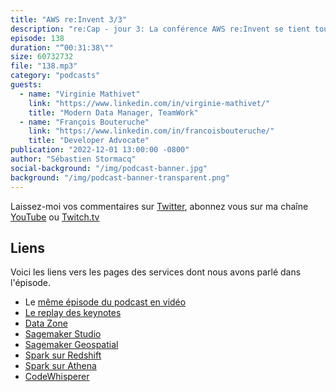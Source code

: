```yaml
---
title: "AWS re:Invent 3/3"
description: "re:Cap - jour 3: La conférence AWS re:Invent se tient tous les ans à Las Vegas. Cette année plus de 50000 clients et partenaires sont réunis pour apprendre et échanger leurs expériences dans le cloud AWS. Dans ce podcast, je reviens avec mes invités sur les principales annonces faites pendant les trois premières journées de conférence. On y parle d'apprentissage machine, de préparation et de découverte de la donnée. On termine en parlant de Amazon CodeWhisperer qui génère du code pour simplifier la vie des développeurs."
episode: 138
duration: "“00:31:38\""
size: 60732732
file: "138.mp3"
category: "podcasts"
guests:
  - name: "Virginie Mathivet"
    link: "https://www.linkedin.com/in/virginie-mathivet/"
    title: "Modern Data Manager, TeamWork"
  - name: "François Bouteruche"
    link: "https://www.linkedin.com/in/francoisbouteruche/"
    title: "Developer Advocate"
publication: "2022-12-01 13:00:00 -0800"
author: "Sébastien Stormacq"
social-background: "/img/podcast-banner.jpg"
background: "/img/podcast-banner-transparent.png"
---
```


Laissez-moi vos commentaires sur [Twitter](https://twitter.com/sebsto), abonnez vous sur ma chaîne [YouTube](https://www.youtube.com/sebsto) ou [Twitch.tv](https://www.twitch.tv/sebAWS)

## Liens

Voici les liens vers les pages des services dont nous avons parlé dans l'épisode.

- Le [même épisode du podcast en vidéo](https://www.youtube.com/watch?v=JFiDb6M3yIw)
- [Le replay des keynotes](https://reinvent.awsevents.com/on-demand/)
- [Data Zone](https://aws.amazon.com/datazone/) 
- [Sagemaker Studio](https://aws.amazon.com/blogs/aws/new-redesigned-ui-for-amazon-sagemaker-studio/)
- [Sagemaker Geospatial](https://aws.amazon.com/blogs/aws/preview-use-amazon-sagemaker-to-build-train-and-deploy-ml-models-using-geospatial-data/)
- [Spark sur Redshift](https://aws.amazon.com/blogs/aws/new-amazon-redshift-integration-with-apache-spark/)
- [Spark sur Athena](https://aws.amazon.com/about-aws/whats-new/2022/11/amazon-athena-now-supports-apache-spark/)
- [CodeWhisperer](https://aws.amazon.com/codewhisperer/)